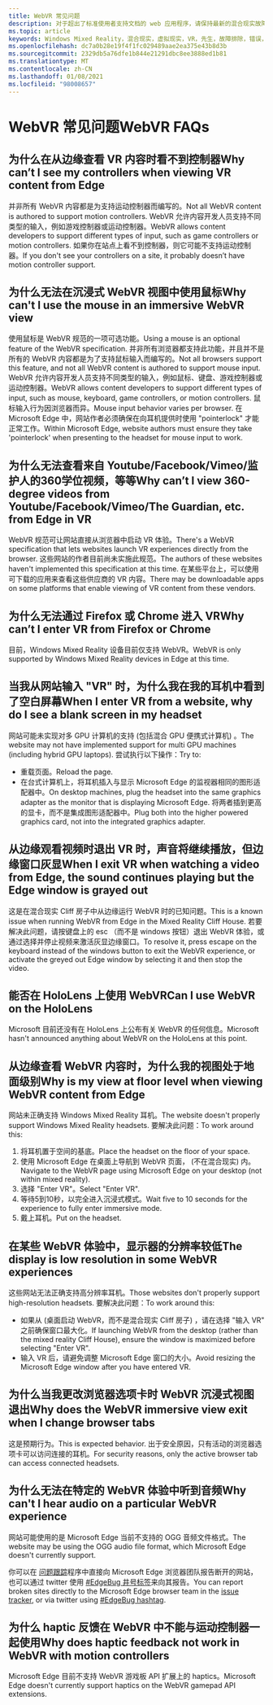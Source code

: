 ```yaml
---
title: WebVR 常见问题
description: 对于超出了标准使用者支持文档的 web 应用程序，请保持最新的混合现实故障排除。
ms.topic: article
keywords: Windows Mixed Reality，混合现实，虚拟现实，VR，先生，故障排除，错误，帮助，支持，WebVR
ms.openlocfilehash: dc7a0b28e19f4f1fc029489aae2ea375e43b8d3b
ms.sourcegitcommit: 2329db5a76dfe1b844e21291dbc8ee3888ed1b81
ms.translationtype: MT
ms.contentlocale: zh-CN
ms.lasthandoff: 01/08/2021
ms.locfileid: "98008657"
---
```

# <a name="webvr-faqs"></a><span data-ttu-id="bb79c-104">WebVR 常见问题</span><span class="sxs-lookup"><span data-stu-id="bb79c-104">WebVR FAQs</span></span>

## <a name="why-cant-i-see-my-controllers-when-viewing-vr-content-from-edge"></a><span data-ttu-id="bb79c-105">为什么在从边缘查看 VR 内容时看不到控制器</span><span class="sxs-lookup"><span data-stu-id="bb79c-105">Why can’t I see my controllers when viewing VR content from Edge</span></span>

<span data-ttu-id="bb79c-106">并非所有 WebVR 内容都是为支持运动控制器而编写的。</span><span class="sxs-lookup"><span data-stu-id="bb79c-106">Not all WebVR content is authored to support motion controllers.</span></span> <span data-ttu-id="bb79c-107">WebVR 允许内容开发人员支持不同类型的输入，例如游戏控制器或运动控制器。</span><span class="sxs-lookup"><span data-stu-id="bb79c-107">WebVR allows content developers to support different types of input, such as game controllers or motion controllers.</span></span> <span data-ttu-id="bb79c-108">如果你在站点上看不到控制器，则它可能不支持运动控制器。</span><span class="sxs-lookup"><span data-stu-id="bb79c-108">If you don't see your controllers on a site, it probably doesn’t have motion controller support.</span></span>

## <a name="why-cant-i-use-the-mouse-in-an-immersive-webvr-view"></a><span data-ttu-id="bb79c-109">为什么无法在沉浸式 WebVR 视图中使用鼠标</span><span class="sxs-lookup"><span data-stu-id="bb79c-109">Why can't I use the mouse in an immersive WebVR view</span></span>

<span data-ttu-id="bb79c-110">使用鼠标是 WebVR 规范的一项可选功能。</span><span class="sxs-lookup"><span data-stu-id="bb79c-110">Using a mouse is an optional feature of the WebVR specification.</span></span> <span data-ttu-id="bb79c-111">并非所有浏览器都支持此功能，并且并不是所有的 WebVR 内容都是为了支持鼠标输入而编写的。</span><span class="sxs-lookup"><span data-stu-id="bb79c-111">Not all browsers support this feature, and not all WebVR content is authored to support mouse input.</span></span> <span data-ttu-id="bb79c-112">WebVR 允许内容开发人员支持不同类型的输入，例如鼠标、键盘、游戏控制器或运动控制器。</span><span class="sxs-lookup"><span data-stu-id="bb79c-112">WebVR allows content developers to support different types of input, such as mouse, keyboard, game controllers, or motion controllers.</span></span> <span data-ttu-id="bb79c-113">鼠标输入行为因浏览器而异。</span><span class="sxs-lookup"><span data-stu-id="bb79c-113">Mouse input behavior varies per browser.</span></span> <span data-ttu-id="bb79c-114">在 Microsoft Edge 中，网站作者必须确保在向耳机提供时使用 "pointerlock" 才能正常工作。</span><span class="sxs-lookup"><span data-stu-id="bb79c-114">Within Microsoft Edge, website authors must ensure they take 'pointerlock' when presenting to the headset for mouse input to work.</span></span>

## <a name="why-cant-i-view-360-degree-videos-from-youtubefacebookvimeothe-guardian-etc-from-edge-in-vr"></a><span data-ttu-id="bb79c-115">为什么无法查看来自 Youtube/Facebook/Vimeo/监护人的360学位视频，等等</span><span class="sxs-lookup"><span data-stu-id="bb79c-115">Why can’t I view 360-degree videos from Youtube/Facebook/Vimeo/The Guardian, etc. from Edge in VR</span></span>

<span data-ttu-id="bb79c-116">WebVR 规范可让网站直接从浏览器中启动 VR 体验。</span><span class="sxs-lookup"><span data-stu-id="bb79c-116">There's a WebVR specification that lets websites launch VR experiences directly from the browser.</span></span> <span data-ttu-id="bb79c-117">这些网站的作者目前尚未实施此规范。</span><span class="sxs-lookup"><span data-stu-id="bb79c-117">The authors of these websites haven't implemented this specification at this time.</span></span> <span data-ttu-id="bb79c-118">在某些平台上，可以使用可下载的应用来查看这些供应商的 VR 内容。</span><span class="sxs-lookup"><span data-stu-id="bb79c-118">There may be downloadable apps on some platforms that enable viewing of VR content from these vendors.</span></span>

## <a name="why-cant-i-enter-vr-from-firefox-or-chrome"></a><span data-ttu-id="bb79c-119">为什么无法通过 Firefox 或 Chrome 进入 VR</span><span class="sxs-lookup"><span data-stu-id="bb79c-119">Why can’t I enter VR from Firefox or Chrome</span></span>

<span data-ttu-id="bb79c-120">目前，Windows Mixed Reality 设备目前仅支持 WebVR。</span><span class="sxs-lookup"><span data-stu-id="bb79c-120">WebVR is only supported by Windows Mixed Reality devices in Edge at this time.</span></span>

## <a name="when-i-enter-vr-from-a-website-why-do-i-see-a-blank-screen-in-my-headset"></a><span data-ttu-id="bb79c-121">当我从网站输入 "VR" 时，为什么我在我的耳机中看到了空白屏幕</span><span class="sxs-lookup"><span data-stu-id="bb79c-121">When I enter VR from a website, why do I see a blank screen in my headset</span></span>

<span data-ttu-id="bb79c-122">网站可能未实现对多 GPU 计算机的支持 (包括混合 GPU 便携式计算机) 。</span><span class="sxs-lookup"><span data-stu-id="bb79c-122">The website may not have implemented support for multi GPU machines (including hybrid GPU laptops).</span></span> <span data-ttu-id="bb79c-123">尝试执行以下操作：</span><span class="sxs-lookup"><span data-stu-id="bb79c-123">Try to:</span></span>

* <span data-ttu-id="bb79c-124">重载页面。</span><span class="sxs-lookup"><span data-stu-id="bb79c-124">Reload the page.</span></span>
* <span data-ttu-id="bb79c-125">在台式计算机上，将耳机插入与显示 Microsoft Edge 的监视器相同的图形适配器中。</span><span class="sxs-lookup"><span data-stu-id="bb79c-125">On desktop machines, plug the headset into the same graphics adapter as the monitor that is displaying Microsoft Edge.</span></span> <span data-ttu-id="bb79c-126">将两者插到更高的显卡，而不是集成图形适配器中。</span><span class="sxs-lookup"><span data-stu-id="bb79c-126">Plug both into the higher powered graphics card, not into the integrated graphics adapter.</span></span>

## <a name="when-i-exit-vr-when-watching-a-video-from-edge-the-sound-continues-playing-but-the-edge-window-is-grayed-out"></a><span data-ttu-id="bb79c-127">从边缘观看视频时退出 VR 时，声音将继续播放，但边缘窗口灰显</span><span class="sxs-lookup"><span data-stu-id="bb79c-127">When I exit VR when watching a video from Edge, the sound continues playing but the Edge window is grayed out</span></span>

<span data-ttu-id="bb79c-128">这是在混合现实 Cliff 房子中从边缘运行 WebVR 时的已知问题。</span><span class="sxs-lookup"><span data-stu-id="bb79c-128">This is a known issue when running WebVR from Edge in the Mixed Reality Cliff House.</span></span> <span data-ttu-id="bb79c-129">若要解决此问题，请按键盘上的 esc （而不是 windows 按钮）退出 WebVR 体验，或通过选择并停止视频来激活灰显边缘窗口。</span><span class="sxs-lookup"><span data-stu-id="bb79c-129">To resolve it, press escape on the keyboard instead of the windows button to exit the WebVR experience, or activate the greyed out Edge window by selecting it and then stop the video.</span></span>

## <a name="can-i-use-webvr-on-the-hololens"></a><span data-ttu-id="bb79c-130">能否在 HoloLens 上使用 WebVR</span><span class="sxs-lookup"><span data-stu-id="bb79c-130">Can I use WebVR on the HoloLens</span></span>

<span data-ttu-id="bb79c-131">Microsoft 目前还没有在 HoloLens 上公布有关 WebVR 的任何信息。</span><span class="sxs-lookup"><span data-stu-id="bb79c-131">Microsoft hasn't announced anything about WebVR on the HoloLens at this point.</span></span>

## <a name="why-is-my-view-at-floor-level-when-viewing-webvr-content-from-edge"></a><span data-ttu-id="bb79c-132">从边缘查看 WebVR 内容时，为什么我的视图处于地面级别</span><span class="sxs-lookup"><span data-stu-id="bb79c-132">Why is my view at floor level when viewing WebVR content from Edge</span></span>

<span data-ttu-id="bb79c-133">网站未正确支持 Windows Mixed Reality 耳机。</span><span class="sxs-lookup"><span data-stu-id="bb79c-133">The website doesn't properly support Windows Mixed Reality headsets.</span></span> <span data-ttu-id="bb79c-134">要解决此问题：</span><span class="sxs-lookup"><span data-stu-id="bb79c-134">To work around this:</span></span>

1. <span data-ttu-id="bb79c-135">将耳机置于空间的基底。</span><span class="sxs-lookup"><span data-stu-id="bb79c-135">Place the headset on the floor of your space.</span></span>
2. <span data-ttu-id="bb79c-136">使用 Microsoft Edge 在桌面上导航到 WebVR 页面， (不在混合现实) 内。</span><span class="sxs-lookup"><span data-stu-id="bb79c-136">Navigate to the WebVR page using Microsoft Edge on your desktop (not within mixed reality).</span></span>
3. <span data-ttu-id="bb79c-137">选择 "Enter VR"。</span><span class="sxs-lookup"><span data-stu-id="bb79c-137">Select "Enter VR".</span></span>
4. <span data-ttu-id="bb79c-138">等待5到10秒，以完全进入沉浸式模式。</span><span class="sxs-lookup"><span data-stu-id="bb79c-138">Wait five to 10 seconds for the experience to fully enter immersive mode.</span></span>
5. <span data-ttu-id="bb79c-139">戴上耳机。</span><span class="sxs-lookup"><span data-stu-id="bb79c-139">Put on the headset.</span></span>

## <a name="the-display-is-low-resolution-in-some-webvr-experiences"></a><span data-ttu-id="bb79c-140">在某些 WebVR 体验中，显示器的分辨率较低</span><span class="sxs-lookup"><span data-stu-id="bb79c-140">The display is low resolution in some WebVR experiences</span></span>

<span data-ttu-id="bb79c-141">这些网站无法正确支持高分辨率耳机。</span><span class="sxs-lookup"><span data-stu-id="bb79c-141">Those websites don't properly support high-resolution headsets.</span></span> <span data-ttu-id="bb79c-142">要解决此问题：</span><span class="sxs-lookup"><span data-stu-id="bb79c-142">To work around this:</span></span>

* <span data-ttu-id="bb79c-143">如果从 (桌面启动 WebVR，而不是混合现实 Cliff 房子) ，请在选择 "输入 VR" 之前确保窗口最大化。</span><span class="sxs-lookup"><span data-stu-id="bb79c-143">If launching WebVR from the desktop (rather than the mixed reality Cliff House), ensure the window is maximized before selecting "Enter VR".</span></span>
* <span data-ttu-id="bb79c-144">输入 VR 后，请避免调整 Microsoft Edge 窗口的大小。</span><span class="sxs-lookup"><span data-stu-id="bb79c-144">Avoid resizing the Microsoft Edge window after you have entered VR.</span></span>

## <a name="why-does-the-webvr-immersive-view-exit-when-i-change-browser-tabs"></a><span data-ttu-id="bb79c-145">为什么当我更改浏览器选项卡时 WebVR 沉浸式视图退出</span><span class="sxs-lookup"><span data-stu-id="bb79c-145">Why does the WebVR immersive view exit when I change browser tabs</span></span>

<span data-ttu-id="bb79c-146">这是预期行为。</span><span class="sxs-lookup"><span data-stu-id="bb79c-146">This is expected behavior.</span></span> <span data-ttu-id="bb79c-147">出于安全原因，只有活动的浏览器选项卡可以访问连接的耳机。</span><span class="sxs-lookup"><span data-stu-id="bb79c-147">For security reasons, only the active browser tab can access connected headsets.</span></span>

## <a name="why-cant-i-hear-audio-on-a-particular-webvr-experience"></a><span data-ttu-id="bb79c-148">为什么无法在特定的 WebVR 体验中听到音频</span><span class="sxs-lookup"><span data-stu-id="bb79c-148">Why can't I hear audio on a particular WebVR experience</span></span>

<span data-ttu-id="bb79c-149">网站可能使用的是 Microsoft Edge 当前不支持的 OGG 音频文件格式。</span><span class="sxs-lookup"><span data-stu-id="bb79c-149">The website may be using the OGG audio file format, which Microsoft Edge doesn't currently support.</span></span>

<span data-ttu-id="bb79c-150">你可以在 [问题跟踪](https://developer.microsoft.com/microsoft-edge/platform/issues/)程序中直接向 Microsoft Edge 浏览器团队报告断开的网站，也可以通过 twitter 使用 [#EdgeBug 井号标签](https://blogs.windows.com/msedgedev/2016/08/11/edgebug-twitter/)来向其报告。</span><span class="sxs-lookup"><span data-stu-id="bb79c-150">You can report broken sites directly to the Microsoft Edge browser team in the [issue tracker](https://developer.microsoft.com/microsoft-edge/platform/issues/), or via twitter using [#EdgeBug hashtag](https://blogs.windows.com/msedgedev/2016/08/11/edgebug-twitter/).</span></span>

## <a name="why-does-haptic-feedback-not-work-in-webvr-with-motion-controllers"></a><span data-ttu-id="bb79c-151">为什么 haptic 反馈在 WebVR 中不能与运动控制器一起使用</span><span class="sxs-lookup"><span data-stu-id="bb79c-151">Why does haptic feedback not work in WebVR with motion controllers</span></span>

<span data-ttu-id="bb79c-152">Microsoft Edge 目前不支持 WebVR 游戏板 API 扩展上的 haptics。</span><span class="sxs-lookup"><span data-stu-id="bb79c-152">Microsoft Edge doesn't currently support haptics on the WebVR gamepad API extensions.</span></span>